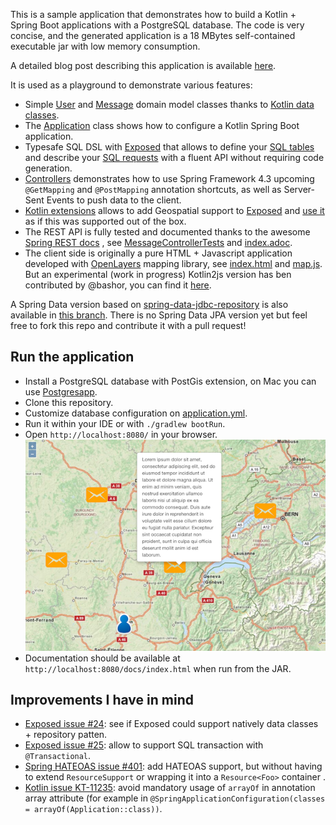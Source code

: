 This is a sample application that demonstrates how to build a Kotlin + Spring Boot applications with a PostgreSQL database.
The code is very concise, and the generated application is a 18 MBytes self-contained executable jar with low memory consumption.

A detailed blog post describing this application is available [here](https://spring.io/blog/2016/03/20/a-geospatial-messenger-with-kotlin-spring-boot-and-postgresql).

It is used as a playground to demonstrate various features:
 - Simple [User](https://github.com/sdeleuze/geospatial-messenger/blob/master/src/main/kotlin/io/spring/messenger/domain/User.kt)
   and [Message](https://github.com/sdeleuze/geospatial-messenger/blob/master/src/main/kotlin/io/spring/messenger/domain/Message.kt)
   domain model classes thanks to [Kotlin data classes](https://kotlinlang.org/docs/reference/data-classes.html).
 - The [Application](https://github.com/sdeleuze/geospatial-messenger/blob/master/src/main/kotlin/io/spring/messenger/Application.kt)
   class shows how to configure a Kotlin Spring Boot application. 
 - Typesafe SQL DSL with [Exposed](https://github.com/JetBrains/Exposed) that allows to define your
   [SQL tables](https://github.com/sdeleuze/geospatial-messenger/blob/master/src/main/kotlin/io/spring/messenger/Database.kt#L8-L20)
   and describe your [SQL requests](https://github.com/sdeleuze/geospatial-messenger/blob/master/src/main/kotlin/io/spring/messenger/repository/MessageRepository.kt)
   with a fluent API without requiring code generation.
 - [Controllers](https://github.com/sdeleuze/geospatial-messenger/blob/master/src/main/kotlin/io/spring/messenger/web/MessageController.kt)
   demonstrates how to use Spring Framework 4.3 upcoming `@GetMapping` and `@PostMapping` annotation shortcuts, as well as Server-Sent Events
   to push data to the client.
 - [Kotlin extensions](https://github.com/sdeleuze/geospatial-messenger/blob/master/src/main/kotlin/io/spring/messenger/Database.kt#L23-L42)
    allows to add Geospatial support to [Exposed](https://github.com/JetBrains/Exposed) and
    [use it](https://github.com/sdeleuze/geospatial-messenger/blob/master/src/main/kotlin/io/spring/messenger/repository/UserRepository.kt#L35-L37)
    as if this was supported out of the box. 
 - The REST API is fully tested and documented thanks to the awesome [Spring REST docs](http://projects.spring.io/spring-restdocs/)
   , see [MessageControllerTests](https://github.com/sdeleuze/geospatial-messenger/blob/master/src/test/kotlin/io/spring/messenger/MessageControllerTests.kt)
   and [index.adoc](https://github.com/sdeleuze/geospatial-messenger/blob/master/src/main/asciidoc/index.adoc).
 - The client side is originally a pure HTML + Javascript application developed with [OpenLayers](http://openlayers.org) mapping library, see [index.html](https://github.com/sdeleuze/geospatial-messenger/blob/master/src/main/resources/static/index.html) and [map.js](https://github.com/sdeleuze/geospatial-messenger/blob/master/src/main/resources/static/map.js). But an experimental (work in progress) Kotlin2js version has ben contributed by @bashor, you can find it [here](https://github.com/sdeleuze/geospatial-messenger/tree/kotlin-js/gm-client/src/main/kotlin).

A Spring Data version based on [spring-data-jdbc-repository](https://github.com/jirutka/spring-data-jdbc-repository/) is also available in [this branch](https://github.com/sdeleuze/geospatial-messenger/tree/spring-data-jdbc-repository). There is no Spring Data JPA version yet but feel free to fork this repo and contribute it with a pull request!
     
## Run the application

 - Install a PostgreSQL database with PostGis extension, on Mac you can use [Postgresapp](http://postgresapp.com/).
 - Clone this repository.
 - Customize database configuration on [application.yml](https://github.com/sdeleuze/geospatial-messenger/blob/master/src/main/resources/application.yml).
 - Run it within your IDE or with `./gradlew bootRun`.
 - Open `http://localhost:8080/` in your browser.
![Screenshot](/screenshot.png?raw=true)
 - Documentation should be available at `http://localhost:8080/docs/index.html` when run from the JAR.

 
## Improvements I have in mind
 - [Exposed issue #24](https://github.com/JetBrains/Exposed/issues/24): see if Exposed could support natively data classes + repository patten.
 - [Exposed issue #25](https://github.com/JetBrains/Exposed/issues/25): allow to support SQL transaction with `@Transactional`.
 - [Spring HATEOAS issue #401](https://github.com/spring-projects/spring-hateoas/issues/401): add HATEOAS support, but without having to extend
   `ResourceSupport` or wrapping it into a `Resource<Foo>` container .
 - [Kotlin issue KT-11235](https://youtrack.jetbrains.com/issue/KT-11235): avoid mandatory usage of `arrayOf` in annotation array attribute
   (for example in `@SpringApplicationConfiguration(classes = arrayOf(Application::class))`.

